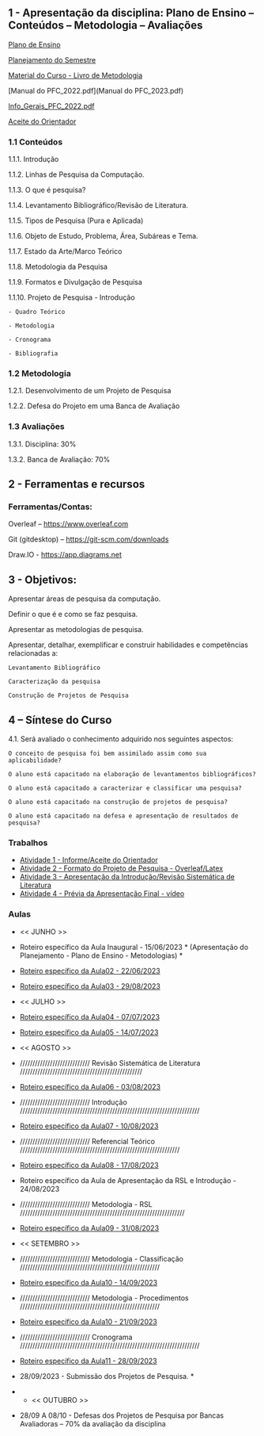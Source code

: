 ## 1 - Apresentação da disciplina: Plano de Ensino – Conteúdos – Metodologia – Avaliações

[Plano de Ensino](Plano_Ensino_PFC1_2023.pdf)

[Planejamento do Semestre](Planejamento_Semestre_2023_PFC1.pdf)

[Material do Curso - Livro de Metodologia]()

[Manual do PFC_2022.pdf](Manual do PFC_2023.pdf)

[Info_Gerais_PFC_2022.pdf](Info_Gerais_PFC_2023.pdf)

[Aceite do Orientador](Aceite_Orientador.pdf)


### 1.1 Conteúdos
1.1.1. Introdução

1.1.2. Linhas de Pesquisa da Computação.

1.1.3. O que é pesquisa?

1.1.4. Levantamento Bibliográfico/Revisão de Literatura.

1.1.5. Tipos de Pesquisa (Pura e Aplicada)

1.1.6. Objeto de Estudo, Problema, Área, Subáreas e Tema.

1.1.7. Estado da Arte/Marco Teórico

1.1.8. Metodologia da Pesquisa

1.1.9. Formatos e Divulgação de Pesquisa

1.1.10. Projeto de Pesquisa
    - Introdução
    
    - Quadro Teórico
    
    - Metodologia
    
    - Cronograma
    
    - Bibliografia


### 1.2 Metodologia

1.2.1. Desenvolvimento de um Projeto de Pesquisa

1.2.2. Defesa do Projeto em uma Banca de Avaliação

### 1.3 Avaliações

1.3.1. Disciplina: 30%

1.3.2. Banca de Avaliação: 70%

## 2  - Ferramentas e recursos

### Ferramentas/Contas:
Overleaf – https://www.overleaf.com

Git (gitdesktop) – https://git-scm.com/downloads

Draw.IO - https://app.diagrams.net 


## 3 - Objetivos:
Apresentar áreas de pesquisa da computação.

Definir o que é e como se faz pesquisa.

Apresentar as metodologias de pesquisa.

Apresentar, detalhar, exemplificar e construir habilidades e competências relacionadas a:

    Levantamento Bibliográfico

    Caracterização da pesquisa

    Construção de Projetos de Pesquisa


## 4 – Síntese do Curso
4.1. Será avaliado o conhecimento adquirido nos seguintes aspectos:

    O conceito de pesquisa foi bem assimilado assim como sua aplicabilidade?
    
    O aluno está capacitado na elaboração de levantamentos bibliográficos?
    
    O aluno está capacitado a caracterizar e classificar uma pesquisa?
    
    O aluno está capacitado na construção de projetos de pesquisa?
    
    O aluno está capacitado na defesa e apresentação de resultados de pesquisa?



### Trabalhos
- [Atividade 1 - Informe/Aceite do Orientador]()
- [Atividade 2 - Formato do Projeto de Pesquisa - Overleaf/Latex]()
- [Atividade 3 - Apresentação da Introdução/Revisão Sistemática de Literatura]()
- [Atividade 4 - Prévia da Apresentação Final - vídeo]()

### Aulas
- << JUNHO >>
- Roteiro específico da Aula Inaugural  - 15/06/2023 * (Apresentação do Planejamento - Plano de Ensino - Metodologias) *
- [Roteiro específico da Aula02 - 22/06/2023](https://github.com/marcoswagner-commits/tcc/tree/documentos/aula02.md)
- [Roteiro específico da Aula03 - 29/08/2023](https://github.com/marcoswagner-commits/tcc/tree/documentos/aula03.md)

- << JULHO >>
- [Roteiro específico da Aula04 - 07/07/2023](https://github.com/marcoswagner-commits/tcc/tree/documentos/aula04.md)
- [Roteiro específico da Aula05 - 14/07/2023](https://github.com/marcoswagner-commits/tcc/tree/documentos/aula04.md)

- << AGOSTO >>
-  //////////////////////////// Revisão Sistemática de Literatura /////////////////////////////////////////////////
- [Roteiro específico da Aula06 - 03/08/2023](https://github.com/marcoswagner-commits/tcc/tree/documentos/aula04.md)
-  //////////////////////////// Introdução ////////////////////////////////////////////////////////////////////////
- [Roteiro específico da Aula07 - 10/08/2023](https://github.com/marcoswagner-commits/tcc/tree/documentos/aula04.md)
-  //////////////////////////// Referencial Teórico ////////////////////////////////////////////////////////////////
- [Roteiro específico da Aula08 - 17/08/2023](https://github.com/marcoswagner-commits/tcc/tree/documentos/aula04.md)
-  Roteiro específico da Aula de Apresentação da RSL e Introdução  - 24/08/2023 
-  //////////////////////////// Metodologia - RSL //////////////////////////////////////////////////////////////////
- [Roteiro específico da Aula09 - 31/08/2023](https://github.com/marcoswagner-commits/tcc/tree/documentos/aula04.md)


- << SETEMBRO >>
-  //////////////////////////// Metodologia - Classificação ////////////////////////////////////////////////////////
- [Roteiro específico da Aula10 - 14/09/2023](https://github.com/marcoswagner-commits/tcc/tree/documentos/aula04.md)
-  //////////////////////////// Metodologia - Procedimentos ////////////////////////////////////////////////////////
- [Roteiro específico da Aula10 - 21/09/2023](https://github.com/marcoswagner-commits/tcc/tree/documentos/aula04.md)
-  //////////////////////////// Cronograma ////////////////////////////////////////////////////////////////////////
- [Roteiro específico da Aula11 - 28/09/2023](https://github.com/marcoswagner-commits/tcc/tree/documentos/aula04.md)
- 28/09/2023 - Submissão dos Projetos de Pesquisa. *
- - << OUTUBRO >>
- 28/09 A 08/10 - Defesas dos Projetos de Pesquisa por Bancas Avaliadoras – 70% da avaliação da disciplina
